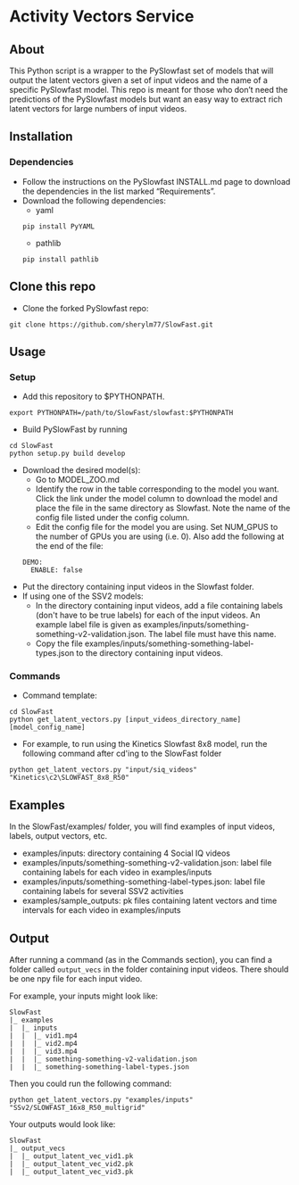 # Activity Vectors Service
## About
This Python script is a wrapper to the PySlowfast set of models that will output the latent vectors given a set of input videos and the name of a specific PySlowfast model. This repo is meant for those who don’t need the predictions of the PySlowfast models but want an easy way to extract rich latent vectors for large numbers of input videos.

## Installation
### Dependencies
- Follow the instructions on the PySlowfast INSTALL.md page to download the dependencies in the list marked “Requirements”.
- Download the following dependencies:
  - yaml
  ```
  pip install PyYAML
  ```
  - pathlib
  ```
  pip install pathlib
  ```
  
## Clone this repo
- Clone the forked PySlowfast repo:
```
git clone https://github.com/sherylm77/SlowFast.git
```

## Usage

### Setup
- Add this repository to $PYTHONPATH.
```
export PYTHONPATH=/path/to/SlowFast/slowfast:$PYTHONPATH
```
- Build PySlowFast by running
```
cd SlowFast
python setup.py build develop
```
- Download the desired model(s):
  - Go to MODEL_ZOO.md
  - Identify the row in the table corresponding to the model you want. Click the link under the model column to download the model and place the file in the same directory as Slowfast. Note the name of the config file listed under the config column.
  - Edit the config file for the model you are using. Set NUM_GPUS to the number of GPUs you are using (i.e. 0). Also add the following at the end of the file:
  ```
  DEMO:
    ENABLE: false
  ```
- Put the directory containing input videos in the Slowfast folder.
- If using one of the SSV2 models:
  - In the directory containing input videos, add a file containing labels (don't have to be true labels) for each of the input videos. An example label file is given as examples/inputs/something-something-v2-validation.json. The label file must have this name.
  - Copy the file examples/inputs/something-something-label-types.json to the directory containing input videos.

### Commands
- Command template:
```
cd SlowFast
python get_latent_vectors.py [input_videos_directory_name] [model_config_name]
```
- For example, to run using the Kinetics Slowfast 8x8 model, run the following command after cd'ing to the SlowFast folder
```
python get_latent_vectors.py "input/siq_videos" "Kinetics\c2\SLOWFAST_8x8_R50"
```

## Examples
In the SlowFast/examples/ folder, you will find examples of input videos, labels, output vectors, etc.
- examples/inputs: directory containing 4 Social IQ videos
- examples/inputs/something-something-v2-validation.json: label file containing labels for each video in examples/inputs
- examples/inputs/something-something-label-types.json: label file containing labels for several SSV2 activities
- examples/sample_outputs: pk files containing latent vectors and time intervals for each video in examples/inputs

## Output
After running a command (as in the Commands section), you can find a folder called ```output_vecs``` in the folder containing input videos. There should be one npy file for each input video.

For example, your inputs might look like:
```
SlowFast
|_ examples
|  |_ inputs
|  |  |_ vid1.mp4
|  |  |_ vid2.mp4
|  |  |_ vid3.mp4
|  |  |_ something-something-v2-validation.json
|  |  |_ something-something-label-types.json
```

Then you could run the following command:
```
python get_latent_vectors.py "examples/inputs" "SSv2/SLOWFAST_16x8_R50_multigrid"
```

Your outputs would look like:
```
SlowFast
|_ output_vecs
|  |_ output_latent_vec_vid1.pk
|  |_ output_latent_vec_vid2.pk
|  |_ output_latent_vec_vid3.pk
```
